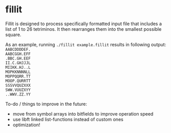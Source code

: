 # fillit

Fillit is designed to process specifically formatted input file that
includes a list of 1 to 26 tetriminos.
It then rearranges them into the smallest possible square.

As an example, running `./fillit example.fillit` results in following output:  
`AABCDDDDEF.`  
`AABCGGH.EFF`  
`.BBC.GH.EEF`  
`II.C.GHJJJL`  
`MIIKK.HJ..L`  
`MOPKKNNNNLL`  
`MOPPQQRR.TT`  
`MOOP.QURRTT`  
`SSSVVQUZXXX`  
`SWW.VUUZXYY`  
`..WWV.ZZ.YY`
  
To-do / things to improve in the future:
* move from symbol arrays into bitfields to improve operation speed
* use libft linked list-functions instead of custom ones
* optimization!
